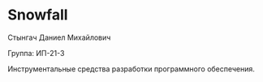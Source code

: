 # Snowfall

Стынгач Даниел Михайлович

Группа: ИП-21-3

Инструментальные средства разработки программного обеспечения.
